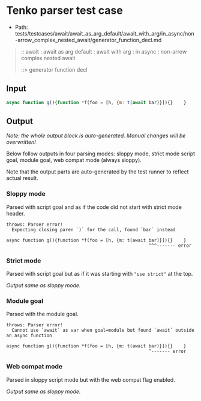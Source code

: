 # Tenko parser test case

- Path: tests/testcases/await/await_as_arg_default/await_with_arg/in_async/non-arrow_complex_nested_await/generator_function_decl.md

> :: await : await as arg default : await with arg : in async : non-arrow complex nested await
>
> ::> generator function decl

## Input

`````js
async function g(){function *f(foo = [h, {m: t(await bar)}]){}    }
`````

## Output

_Note: the whole output block is auto-generated. Manual changes will be overwritten!_

Below follow outputs in four parsing modes: sloppy mode, strict mode script goal, module goal, web compat mode (always sloppy).

Note that the output parts are auto-generated by the test runner to reflect actual result.

### Sloppy mode

Parsed with script goal and as if the code did not start with strict mode header.

`````
throws: Parser error!
  Expecting closing paren `)` for the call, found `bar` instead

async function g(){function *f(foo = [h, {m: t(await bar)}]){}    }
                                                     ^^^------- error
`````

### Strict mode

Parsed with script goal but as if it was starting with `"use strict"` at the top.

_Output same as sloppy mode._

### Module goal

Parsed with the module goal.

`````
throws: Parser error!
  Cannot use `await` as var when goal=module but found `await` outside an async function

async function g(){function *f(foo = [h, {m: t(await bar)}]){}    }
                                                     ^------- error
`````


### Web compat mode

Parsed in sloppy script mode but with the web compat flag enabled.

_Output same as sloppy mode._
